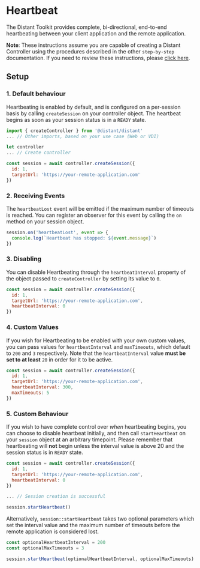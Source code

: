 # Heartbeat

The Distant Toolkit provides complete, bi-directional, end-to-end heartbeating between your client application and the remote application.

**Note**: These instructions assume you are capable of creating a Distant Controller using the procedures described in the other `step-by-step` documentation. If you need to review these instructions, please [click here](/step-by-step/introduction.md).

## Setup

### 1. Default behaviour
Heartbeating is enabled by default, and is configured on a per-session basis by calling `createSession` on your controller object. The heartbeat begins as soon as your session status is in a `READY` state.

```javascript
import { createController } from '@distant/distant'
... // Other imports, based on your use case (Web or VDI)

let controller
... // Create controller

const session = await controller.createSession({
  id: 1,
  targetUrl: 'https://your-remote-application.com'
})
```

### 2. Receiving Events
The `heartbeatLost` event will be emitted if the maximum number of timeouts is reached. You can register an observer for this event by calling the `on` method on your session object.

```javascript
session.on('heartbeatLost', event => {
  console.log(`Heartbeat has stopped: ${event.message}`)
})
```

### 3. Disabling
You can disable Heartbeating through the `heartbeatInterval` property of the object passed to `createController` by setting its value to `0`.

```javascript
const session = await controller.createSession({
  id: 1,
  targetUrl: 'https://your-remote-application.com',
  heartbeatInterval: 0
})
```

### 4. Custom Values
If you wish for Heartbeating to be enabled with your own custom values, you can pass values for `heartbeatInterval` and `maxTimeouts`, which default to `200` and `3` respectively. Note that the `heartbeatInterval` value **must be set to at least** `20` in order for it to be active.

```javascript
const session = await controller.createSession({
  id: 1,
  targetUrl: 'https://your-remote-application.com',
  heartbeatInterval: 300,
  maxTimeouts: 5
})
```

### 5. Custom Behaviour
If you wish to have complete control over *when* heartbeating begins, you can choose to disable heartbeat initially, and then call `startHeartbeat` on your `session` object at an arbitrary timepoint. Please remember that heartbeating will **not** begin unless the interval value is above 20 and the session status is in `READY` state.

```javascript
const session = await controller.createSession({
  id: 1,
  targetUrl: 'https://your-remote-application.com',
  heartbeatInterval: 0
})

... // Session creation is successful

session.startHeartbeat()
```

Alternatively, `session::startHeartbeat` takes two optional parameters which set the interval value and the maximum number of timeouts before the remote application is considered lost.

```javascript
const optionalHeartbeatInterval = 200
const optionalMaxTimeouts = 3

session.startHeartbeat(optionalHeartbeatInterval, optionalMaxTimeouts)
```
